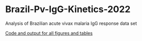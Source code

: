 # Brazil-Pv-IgG-Kinetics-2022

Analysis of Brazilian acute vivax malaria IgG response data set

[Code and output for all figures and tables](https://tranlab.github.io/Brazil-Pv-IgG-Kinetics-2022/html/Pvivax-Ab-Data-Visualization-and-Analysis-for-Manuscript.html)
